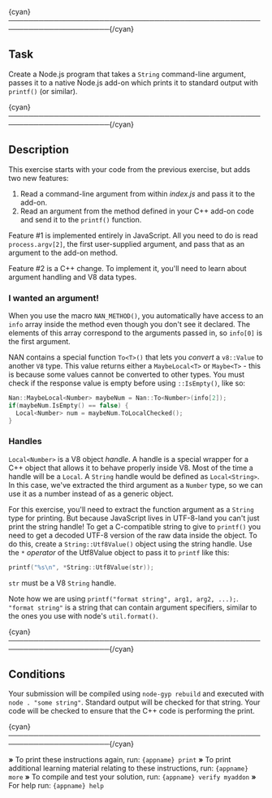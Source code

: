 {cyan}──────────────────────────────────────────────────────────────────────{/cyan}

## Task

Create a Node.js program that takes a `String` command-line argument, passes it to a native Node.js add-on which prints it to standard output with `printf()` (or similar).

{cyan}──────────────────────────────────────────────────────────────────────{/cyan}

## Description

This exercise starts with your code from the previous exercise, but adds two new features:

1. Read a command-line argument from within *index.js* and pass it to the add-on.
2. Read an argument from the method defined in your C++ add-on code and send it to the `printf()` function.

Feature #1 is implemented entirely in JavaScript. All you need to do is read `process.argv[2]`, the first user-supplied argument, and pass that as an argument to the add-on method.

Feature #2 is a C++ change. To implement it, you'll need to learn about argument handling and V8 data types.

### I wanted an argument!

When you use the macro `NAN_METHOD()`, you automatically have access to an `info` array inside the method even though you don't see it declared. The elements of this array correspond to the arguments passed in, so `info[0]` is the first argument.

NAN contains a special function `To<T>()` that lets you *convert* a `v8::Value` to another `V8` type. This value returns either a `MaybeLocal<T>` or `Maybe<T>` - this is because some values cannot be converted to other types. You must check if the response value is empty before using `::IsEmpty()`, like so:

```c++
Nan::MaybeLocal<Number> maybeNum = Nan::To<Number>(info[2]);
if(maybeNum.IsEmpty() == false) {
  Local<Number> num = maybeNum.ToLocalChecked();
}
```

### Handles

`Local<Number>` is a V8 object *handle*. A handle is a special wrapper for a C++ object that allows it to behave properly inside V8. Most of the time a handle will be a `Local`. A `String` handle would be defined as `Local<String>`. In this case, we've extracted the third argument as a `Number` type, so we can use it as a number instead of as a generic object.

For this exercise, you'll need to extract the function argument as a `String` type for printing. But because JavaScript lives in UTF-8-land you can't just print the string handle! To get a C-compatible string to give to `printf()` you need to get a decoded UTF-8 version of the raw data inside the object. To do this, create a `String::Utf8Value()` object using the string handle. Use the `*` *operator* of the Utf8Value object to pass it to `printf` like this:

```c++
printf("%s\n", *String::Utf8Value(str));
```

`str` must be a V8 `String` handle.

Note how we are using `printf("format string", arg1, arg2, ...);`. `"format string"` is a string that can contain argument specifiers, similar to the ones you use with node's `util.format()`.

{cyan}──────────────────────────────────────────────────────────────────────{/cyan}

## Conditions

Your submission will be compiled using `node-gyp rebuild` and executed with `node . "some string"`. Standard output will be checked for that string. Your code will be checked to ensure that the C++ code is performing the print.

{cyan}──────────────────────────────────────────────────────────────────────{/cyan}

 __»__ To print these instructions again, run: `{appname} print`
 __»__ To print additional learning material relating to these instructions, run: `{appname} more`
 __»__ To compile and test your solution, run: `{appname} verify myaddon`
 __»__ For help run: `{appname} help`
